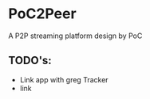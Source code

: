 # PoC2Peer
A P2P streaming platform design by PoC 


## TODO's:
 - Link app with greg Tracker
 - link 